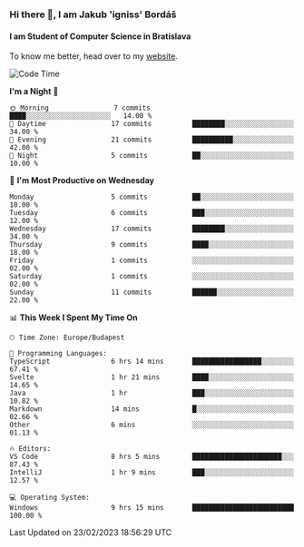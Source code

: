 ### Hi there 👋, I am Jakub 'igniss' Bordáš

#### I am Student of Computer Science in Bratislava
To know me better, head over to my [website](https://bordas.sk).


<!--START_SECTION:waka-->
![Code Time](http://img.shields.io/badge/Code%20Time-1%2C051%20hrs%2056%20mins-blue)

**I'm a Night 🦉** 

```text
🌞 Morning                7 commits           ████░░░░░░░░░░░░░░░░░░░░░   14.00 % 
🌆 Daytime                17 commits          ████████░░░░░░░░░░░░░░░░░   34.00 % 
🌃 Evening                21 commits          ██████████░░░░░░░░░░░░░░░   42.00 % 
🌙 Night                  5 commits           ██░░░░░░░░░░░░░░░░░░░░░░░   10.00 % 
```
📅 **I'm Most Productive on Wednesday** 

```text
Monday                   5 commits           ██░░░░░░░░░░░░░░░░░░░░░░░   10.00 % 
Tuesday                  6 commits           ███░░░░░░░░░░░░░░░░░░░░░░   12.00 % 
Wednesday                17 commits          ████████░░░░░░░░░░░░░░░░░   34.00 % 
Thursday                 9 commits           ████░░░░░░░░░░░░░░░░░░░░░   18.00 % 
Friday                   1 commits           ░░░░░░░░░░░░░░░░░░░░░░░░░   02.00 % 
Saturday                 1 commits           ░░░░░░░░░░░░░░░░░░░░░░░░░   02.00 % 
Sunday                   11 commits          ██████░░░░░░░░░░░░░░░░░░░   22.00 % 
```


📊 **This Week I Spent My Time On** 

```text
🕑︎ Time Zone: Europe/Budapest

💬 Programming Languages: 
TypeScript               6 hrs 14 mins       █████████████████░░░░░░░░   67.41 % 
Svelte                   1 hr 21 mins        ████░░░░░░░░░░░░░░░░░░░░░   14.65 % 
Java                     1 hr                ███░░░░░░░░░░░░░░░░░░░░░░   10.82 % 
Markdown                 14 mins             █░░░░░░░░░░░░░░░░░░░░░░░░   02.66 % 
Other                    6 mins              ░░░░░░░░░░░░░░░░░░░░░░░░░   01.13 % 

🔥 Editors: 
VS Code                  8 hrs 5 mins        ██████████████████████░░░   87.43 % 
IntelliJ                 1 hr 9 mins         ███░░░░░░░░░░░░░░░░░░░░░░   12.57 % 

💻 Operating System: 
Windows                  9 hrs 15 mins       █████████████████████████   100.00 % 
```


 Last Updated on 23/02/2023 18:56:29 UTC
<!--END_SECTION:waka-->
